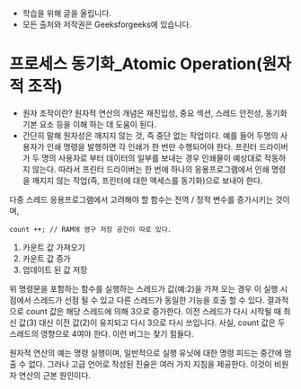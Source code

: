 - 학습을 위해 글을 올립니다.
- 모든 출처와 저작권은 Geeksforgeeks에 있습니다.

[^출처]: https://www.geeksforgeeks.org/



# 프로세스 동기화_Atomic Operation(원자적 조작)

- 원자 조작이란? 원자적 연산의 개념은 재진입성, 중요 섹션, 스레드 안전성, 동기화 기본 요소 등을 이해 하는 데 도움이 된다.
- 간단히 말해 원자성은 깨지지 않는 것, 즉 중단 없는 작업이다. 예를 들어 두명의 사용자가 인쇄 명령을 발행하면 각 인쇄가 한 번만 수행되어야 한다. 프린터 드라이버가 두 명의 사용자로 부터 데이터의 일부를 보내는 경우 인쇄물이 예상대로 작동하지 않는다. 따라서 프린터 드라이버는 한 번에 하나의 응용프로그램에서 인쇄 명령을 깨지지 않는 작업(즉, 프린터에 대한 액세스를 동기화)으로 보내야 한다.



다중 스레드 응용프로그램에서 고려해야 할 함수는 전역 / 정적 변수를 증가시키는 것이며,

```count ++; // RAM에 영구 저장 공간이 따로 있다. ```  

1. 카운트 값 가져오기
2. 카운트 값 증가
3. 업데이트 된 값 저장

위 명령문을 포함하는 함수를 실행하는 스레드가 값(예:2)을 가져 오는 경우 이 실행 시점에서 스레드가 선점 될 수 있고 다른 스레드가 동일한 기능을 호출 할 수 있다. 결과적으로 count 값은 해당 스레드에 의해 3으로 증가한다. 이전 스레드가 다시 시작될 때 최신 값(3) 대신 이전 값(2)이 유지되고 다시 3으로 다시 쓰입니다. 사실, count 값은 두 스레드의 영향으로 4여야 한다. 이런 버그는 찾기 힘들다.



원자적 연산의 예는 명령 실행이며, 일반적으로 실행 유닛에 대한 명령 피드는 중간에 멈출 수 없다. 그러나 고급 언어로 작성된 진술은 여러 가지 지침을 제공한다. 이것이 비원자 연산의 근본 원인이다.